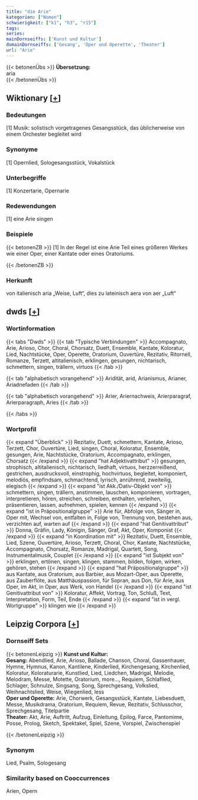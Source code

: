 ```yaml
---
title: "die Arie"
kategorien: ["Nomen"]
schwierigkeit: ["k1", "h3", "r15"]
tags:
series:
mainDornseiffs: ['Kunst und Kultur']
domainDornseiffs: ['Gesang', 'Oper und Operette', 'Theater']
url: "Arie"
---
```


{{< betonenÜbs >}}
**Übersetzung:**  
aria  
{{< /betonenÜbs >}}

## Wiktionary [[+](https://de.wiktionary.org/wiki/Arie)]

### Bedeutungen
[1] Musik: solistisch vorgetragenes Gesangsstück, das üblicherweise von einem Orchester begleitet wird  

### Synonyme
[1] Opernlied, Sologesangsstück, Vokalstück  

### Unterbegriffe
[1] Konzertarie, Opernarie  

### Redewendungen
[1] eine Arie singen  

### Beispiele
{{< betonenZB >}}
[1] In der Regel ist eine Arie Teil eines größeren Werkes wie einer Oper, einer Kantate oder eines Oratoriums.  

{{< /betonenZB >}}
### Herkunft
von italienisch aria „Weise, Luft“, dies zu lateinisch aera von aer „Luft“  



## dwds [[+](https://www.dwds.de/wb/Arie)]

### Wortinformation
{{< tabs "Dwds" >}}
{{< tab "Typische Verbindungen" >}}
Accompagnato, Arie, Arioso, Chor, Choral, Chorsatz, Duett, Ensemble, Kantate, Koloratur, Lied, Nachtstücke, Oper, Operette, Oratorium, Ouvertüre, Rezitativ, Ritornell, Romanze, Terzett, altitalienisch, erklingen, gesungen, nichtarisch, schmettern, singen, trällern, virtuos
{{< /tab >}}

{{< tab "alphabetisch vorangehend" >}}
Aridität, arid, Arianismus, Arianer, Ariadnefaden
{{< /tab >}}

{{< tab "alphabetisch vorangehend" >}}
Arier, Ariernachweis, Arierparagraf, Arierparagraph, Aries
{{< /tab >}}

{{< /tabs >}}

### Wortprofil
{{< expand "Überblick" >}} Rezitativ, Duett, schmettern, Kantate, Arioso, Terzett, Chor, Ouvertüre, Lied, singen, Choral, Koloratur, Ensemble, gesungen, Arie, Nachtstücke, Oratorium, Accompagnato, erklingen, Chorsatz {{< /expand >}}
{{< expand "hat Adjektivattribut" >}} gesungen, strophisch, altitalienisch, nichtarisch, liedhaft, virtuos, herzzerreißend, gestrichen, ausdrucksvoll, einstrophig, hochvirtuos, begleitet, komponiert, melodiös, empfindsam, schmachtend, lyrisch, anrührend, zweiteilig, elegisch {{< /expand >}}
{{< expand "ist Akk./Dativ-Objekt von" >}} schmettern, singen, trällern, anstimmen, lauschen, komponieren, vortragen, interpretieren, hören, streichen, schreiben, enthalten, verleihen, präsentieren, lassen, aufnehmen, spielen, kennen {{< /expand >}}
{{< expand "ist in Präpositionalgruppe" >}} Arie für, Abfolge von, Sänger in, Oper mit, Wechsel von, entfalten in, Folge von, Trennung von, bestehen aus, verzichten auf, warten auf {{< /expand >}}
{{< expand "hat Genitivattribut" >}} Donna, Gräfin, Lady, Königin, Sänger, Graf, Akt, Oper, Komponist {{< /expand >}}
{{< expand "in Koordination mit" >}} Rezitativ, Duett, Ensemble, Lied, Szene, Ouvertüre, Arioso, Terzett, Choral, Chor, Kantate, Nachtstücke, Accompagnato, Chorsatz, Romanze, Madrigal, Quartett, Song, Instrumentalmusik, Couplet {{< /expand >}}
{{< expand "ist Subjekt von" >}} erklingen, ertönen, singen, klingen, stammen, bilden, folgen, wirken, gehören, stehen {{< /expand >}}
{{< expand "hat Präpositionalgruppe" >}} aus Kantate, aus Oratorium, aus Barbier, aus Mozart-Oper, aus Operette, aus Zauberflöte, aus Matthäuspassion, für Sopran, aus Don, für Arie, aus Oper, im Akt, in Oper, aus Werk, von Handel {{< /expand >}}
{{< expand "ist Genitivattribut von" >}} Koloratur, Affekt, Vortrag, Ton, Schluß, Text, Interpretation, Form, Teil, Ende {{< /expand >}}
{{< expand "ist in vergl. Wortgruppe" >}} klingen wie {{< /expand >}}

## Leipzig Corpora [[+](https://corpora.uni-leipzig.de/en/res?word=Arie&corpusId=deu_newscrawl-public_2018)]

### Dornseiff Sets
{{< betonenLeipzig >}}
**Kunst und Kultur:**  
**Gesang:** Abendlied, Arie, Arioso, Ballade, Chanson, Choral, Gassenhauer, Hymne, Hymnus, Kanon, Kantilene, Kinderlied, Kirchengesang, Kirchenlied, Koloratur, Koloraturarie, Kunstlied, Lied, Liedchen, Madrigal, Melodie, Melodram, Messe, Motette, Oratorium, more..., Requiem, Schlaflied, Schlager, Schnulze, Singsang, Song, Sprechgesang, Volkslied, Weihnachtslied, Weise, Wiegenlied, less  
**Oper und Operette:** Arie, Chorwerk, Gesangsstück, Kantate, Liebesduett, Messe, Musikdrama, Oratorium, Requiem, Revue, Rezitativ, Schlusschor, Sprechgesang, Titelpartie  
**Theater:** Akt, Arie, Auftritt, Aufzug, Einleitung, Epilog, Farce, Pantomime, Posse, Prolog, Sketch, Spektakel, Spiel, Szene, Vorspiel, Zwischenspiel  

{{< /betonenLeipzig >}}

### Synonym
Lied, Psalm, Sologesang


### Similarity based on Cooccurrences
Arien, Opern

